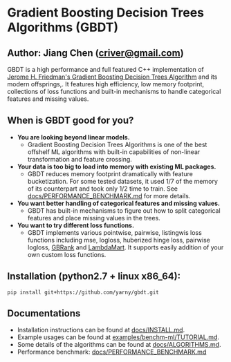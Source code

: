 Gradient Boosting Decision Trees Algorithms (GBDT)
=======
Author: Jiang Chen (criver@gmail.com)
-----------
GBDT is a high performance and full featured C++ implementation of [Jerome H. Friedman's Gradient Boosting Decision Trees Algorithm](http://statweb.stanford.edu/~jhf/ftp/stobst.pdf) and its modern offsprings,. It features high efficiency, low memory footprint, collections of loss functions and built-in mechanisms to handle categorical features and missing values.


When is GBDT good for you?
-----------
* **You are looking beyond linear models.**
  * Gradient Boosting Decision Trees Algorithms is one of the best offshelf ML algorithms with built-in capabilities of non-linear transformation and feature crossing.
* **Your data is too big to load into memory with existing ML packages.**
  * GBDT reduces memory footprint dramatically with feature bucketization. For some tested datasets, it used 1/7 of the memory of its counterpart and took only 1/2 time to train. See [docs/PERFORMANCE_BENCHMARK.md](https://github.com/yarny/gbdt/blob/master/docs/PERFORMANCE_BENCHMARK.md) for more details.
* **You want better handling of categorical features and missing values.**
  * GBDT has built-in mechanisms to figure out how to split categorical features and place missing values in the trees.
* **You want to try different loss functions.**
  * GBDT implements various pointwise, pairwise, listingwis loss functions including mse, logloss, huberized hinge loss, pairwise logloss,
[GBRank](http://www.cc.gatech.edu/~zha/papers/fp086-zheng.pdf) and [LambdaMart](https://www.microsoft.com/en-us/research/wp-content/uploads/2016/02/MSR-TR-2010-82.pdf). It supports easily addition of your own custom loss functions.

Installation (python2.7 + linux x86_64):
---------
`pip install git+https://github.com/yarny/gbdt.git`

Documentations
---------
* Installation instructions can be found at [docs/INSTALL.md](https://github.com/yarny/gbdt/blob/master/docs/INSTALL.md).
* Example usages can be found at [examples/benchm-ml/TUTORIAL.md](https://github.com/yarny/gbdt/blob/master/examples/benchm-ml/TUTORIAL.md).
* Some details of the algorithms can be found at [docs/ALGORITHMS.md](https://github.com/yarny/gbdt/blob/master/docs/ALGORITHMS.md).
* Performance benchmark: [docs/PERFORMANCE_BENCHMARK.md](https://github.com/yarny/gbdt/blob/master/docs/PERFORMANCE_BENCHMARK.md)